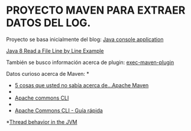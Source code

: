 # PROYECTO MAVEN PARA EXTRAER DATOS DEL LOG.

Proyecto se basa inicialmente del blog:
[Java console application](http://zetcode.com/articles/javaconsole/)

[Java 8 Read a File Line by Line Example](https://examples.javacodegeeks.com/core-java/java-8-read-file-line-line-example/)

También se busco información acerca de plugin:
[exec-maven-plugin](http://zetcode.com/articles/javaconsole/)

Datos curioso acerca de Maven:
* 
* [5 cosas que usted no sabía acerca de...Apache Maven](https://www.ibm.com/developerworks/ssa/library/j-5things13/index.html)
* 
* [Apache commons CLI](http://commons.apache.org/proper/commons-cli/usage.html)
* 
* [Apache Commons CLI - Guía rápida](https://www.tutorialspoint.com/commons_cli/commons_cli_quick_guide.htm)

*[Thread behavior in the JVM](https://www.javaworld.com/article/3336222/java-challengers-6-thread-behavior-in-the-jvm.html)

